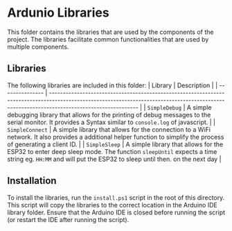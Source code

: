 # Ardunio Libraries

This folder contains the libraries that are used by the components of the project. The libraries facilitate common functionalities that are used by multiple components. 

## Libraries

The following libraries are included in this folder:
| Library         | Description                                                                                                                                                                                  |
| --------------- | -------------------------------------------------------------------------------------------------------------------------------------------------------------------------------------------- |
| `SimpleDebug`   | A simple debugging library that allows for the printing of debug messages to the serial monitor. It provides a Syntax similar to `console.log` of javascript.                                |
| `SimpleConnect` | A simple library that allows for the connection to a WiFi network. It also provides a additional helper function to simplify the process of generating a client ID.                          |
| `SimpleSleep`   | A simple library that allows for the ESP32 to enter deep sleep mode. The function `sleepUntil` expects a time string eg. `HH:MM` and will put the ESP32 to sleep until then. on the next day |

## Installation

To install the libraries, run the `install.ps1` script in the root of this directory. This script will copy the libraries to the correct location in the Arduino IDE library folder. Ensure that the Arduino IDE is closed before running the script (or restart the IDE after running the script).